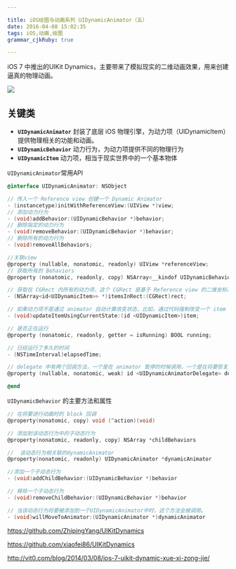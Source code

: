 ```yaml
---

title: iOS绘图与动画系列 UIDynamicAnimator（五）
date: 2016-04-08 15:02:35
tags: iOS,动画,绘图
grammar_cjkRuby: true

---
```


iOS 7 中推出的UIKit Dynamics，主要带来了模拟现实的二维动画效果，用来创建逼真的物理动画。

![](http://7xr7vj.com1.z0.glb.clouddn.com/2016/04/12/Fna6-VRKt81gIKaqC7GujwC4Zrfi469.png)

## 关键类

- **`UIDynamicAnimator`**	封装了底层 iOS 物理引擎，为动力项（UIDynamicItem）提供物理相关的功能和动画。
- **`UIDynamicBehavior`**     动力行为，为动力项提供不同的物理行为
- **`UIDynamicItem`**              动力项，相当于现实世界中的一个基本物体





`UIDynamicAnimator`常用API

```objectivec
@interface UIDynamicAnimator: NSObject

// 传入一个 Reference view 创建一个 Dynamic Animator
- (instancetype)initWithReferenceView:(UIView *)view;
// 添加动力行为
- (void)addBehavior:(UIDynamicBehavior *)behavior;
// 删除指定的动力行为
- (void)removeBehavior:(UIDynamicBehavior *)behavior;
// 删除所有的动力行为
- (void)removeAllBehaviors;

//关联view
@property (nullable, nonatomic, readonly) UIView *referenceView;
// 获取所有的 Behaviors
@property (nonatomic, readonly, copy) NSArray<__kindof UIDynamicBehavior*> *behaviors;

// 获取在 CGRect 内所有的动力项，这个 CGRect 是基于 Reference view 的二维坐标系统的
- (NSArray<id<UIDynamicItem>> *)itemsInRect:(CGRect)rect;

// 如果动力项不是通过 animator 自动计算改变状态，比如，通过代码强制改变一个 item 的 transfrom 时，可以用这个方法通知 animator 这个 item 的改变。如果不用这个方法，animator 之后的动画会覆盖代码中对 item 做的改变，相当于代码改变 transform 变得没有意义。
- (void)updateItemUsingCurrentState:(id <UIDynamicItem>)item;

// 是否正在运行
@property (nonatomic, readonly, getter = isRunning) BOOL running;

// 已经运行了多久的时间
- (NSTimeInterval)elapsedTime;

// delegate 中有两个回调方法，一个是在 animator 暂停的时候调用，一个是在将要恢复的时候调用
@property (nullable, nonatomic, weak) id <UIDynamicAnimatorDelegate> delegate;

@end
```



`UIDynamicBehavior` 的主要方法和属性

```objectivec
// 在将要进行动画时的 block 回调
@property(nonatomic, copy) void (^action)(void)

// 添加到该动态行为中的子动态行为
@property(nonatomic, readonly, copy) NSArray *childBehaviors

//  该动态行为相关联的dynamicAnimator
@property(nonatomic, readonly) UIDynamicAnimator *dynamicAnimator

//添加一个子动态行为
- (void)addChildBehavior:(UIDynamicBehavior *)behavior

// 移除一个子动态行为
- (void)removeChildBehavior:(UIDynamicBehavior *)behavior

// 当该动态行为将要被添加到一个UIDynamicAnimator中时，这个方法会被调用。
- (void)willMoveToAnimator:(UIDynamicAnimator *)dynamicAnimator
```



https://github.com/ZhipingYang/UIKitDynamics

https://github.com/xiaofei86/UIKitDynamics

http://vit0.com/blog/2014/03/08/ios-7-uikit-dynamic-xue-xi-zong-jie/